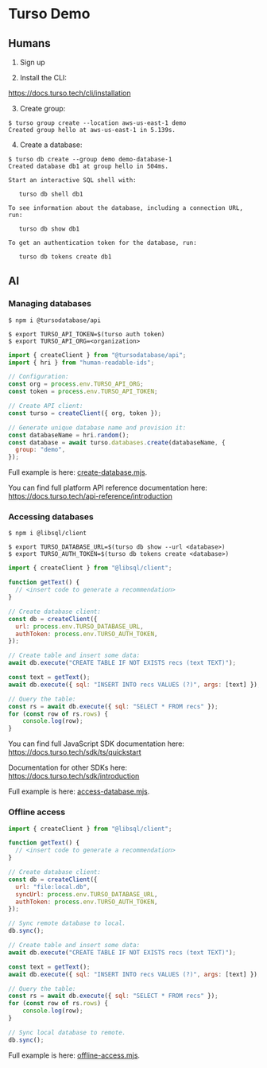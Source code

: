 # Turso Demo

## Humans

1. Sign up

2. Install the CLI:

https://docs.turso.tech/cli/installation

3. Create group:

```
$ turso group create --location aws-us-east-1 demo
Created group hello at aws-us-east-1 in 5.139s.
```

4. Create a database:

```
$ turso db create --group demo demo-database-1
Created database db1 at group hello in 504ms.

Start an interactive SQL shell with:

   turso db shell db1

To see information about the database, including a connection URL, run:

   turso db show db1

To get an authentication token for the database, run:

   turso db tokens create db1
```

## AI

### Managing databases

```console
$ npm i @tursodatabase/api
```

```console
$ export TURSO_API_TOKEN=$(turso auth token)
$ export TURSO_API_ORG=<organization>
```

```javascript
import { createClient } from "@tursodatabase/api";
import { hri } from "human-readable-ids";

// Configuration:
const org = process.env.TURSO_API_ORG;
const token = process.env.TURSO_API_TOKEN;

// Create API client:
const turso = createClient({ org, token });

// Generate unique database name and provision it:
const databaseName = hri.random();
const database = await turso.databases.create(databaseName, {
  group: "demo",
});
```

Full example is here: [create-database.mjs](create-database.mjs).

You can find full platform API reference documentation here: https://docs.turso.tech/api-reference/introduction

### Accessing databases

```console
$ npm i @libsql/client
```

```console
$ export TURSO_DATABASE_URL=$(turso db show --url <database>)
$ export TURSO_AUTH_TOKEN=$(turso db tokens create <database>)
```

```javascript
import { createClient } from "@libsql/client";

function getText() {
  // <insert code to generate a recommendation>
}

// Create database client:
const db = createClient({
  url: process.env.TURSO_DATABASE_URL,
  authToken: process.env.TURSO_AUTH_TOKEN,
});

// Create table and insert some data:
await db.execute("CREATE TABLE IF NOT EXISTS recs (text TEXT)");

const text = getText();
await db.execute({ sql: "INSERT INTO recs VALUES (?)", args: [text] });

// Query the table:
const rs = await db.execute({ sql: "SELECT * FROM recs" });
for (const row of rs.rows) {
    console.log(row);
}
```

You can find full JavaScript SDK documentation here: https://docs.turso.tech/sdk/ts/quickstart

Documentation for other SDKs here: https://docs.turso.tech/sdk/introduction

Full example is here: [access-database.mjs](access-database.mjs).

### Offline access

```javascript
import { createClient } from "@libsql/client";

function getText() {
  // <insert code to generate a recommendation>
}

// Create database client:
const db = createClient({
  url: "file:local.db",
  syncUrl: process.env.TURSO_DATABASE_URL,
  authToken: process.env.TURSO_AUTH_TOKEN,
});

// Sync remote database to local.
db.sync();

// Create table and insert some data:
await db.execute("CREATE TABLE IF NOT EXISTS recs (text TEXT)");

const text = getText();
await db.execute({ sql: "INSERT INTO recs VALUES (?)", args: [text] });

// Query the table:
const rs = await db.execute({ sql: "SELECT * FROM recs" });
for (const row of rs.rows) {
    console.log(row);
}

// Sync local database to remote.
db.sync();
```

Full example is here: [offline-access.mjs](offline-access.mjs).
